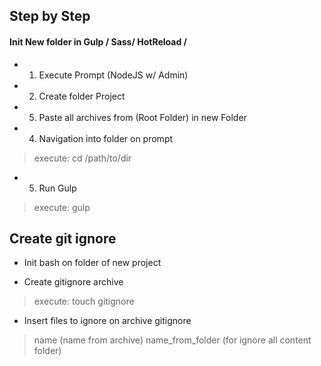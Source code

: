 ## Step by Step
#### Init New folder in Gulp / Sass/ HotReload /

- 1) Execute Prompt (NodeJS w/ Admin)

- 2) Create folder Project

- 5) Paste all archives from (Root Folder) in new Folder 

- 4) Navigation into folder on prompt
> execute: cd /path/to/dir

- 5) Run  Gulp
> execute: gulp


## Create git ignore
- Init bash on folder of new project

- Create gitignore archive
> execute: touch gitignore

- Insert files to ignore on archive gitignore
> name (name from archive)
> name_from_folder (for ignore all content folder)

